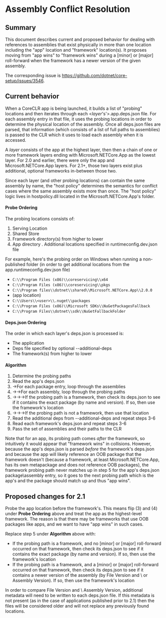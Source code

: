 # Assembly Conflict Resolution

## Summary
This document describes current and proposed behavior for dealing with references to assemblies that exist physically in more than one location including the "app" location and "framework" location(s). It proposes moving from "app wins" to "framework wins" during a [minor] or [major] roll-forward when the framework has a newer version of the given assembly.

The corresponding issue is https://github.com/dotnet/core-setup/issues/3546.

## Current behavior

When a CoreCLR app is being launched, it builds a list of "probing" locations and then iterates through each <*layer*'s'>.app.deps.json file. For each assembly entry in that file, it uses the probing locations in order to determine the physical location of the assembly. Once all deps.json files are parsed, that information (which consists of a list of full paths to assemblies) is passed to the CLR which it uses to load each assembly when it is accessed.

A *layer* consists of the app at the highest layer, then then a chain of one or more framework layers ending with Microsoft.NETCore.App as the lowest layer. For 2.0 and earlier, there were only the app and Microsoft.NETCore.App layers. For 2.1+, those two layers exist plus additional, optional frameworks in-between those two.

Since each layer (and other probing locations) can contain the same assembly by name, the "host policy" determines the semantics for conflict cases where the same assembly exists more than once. The "host policy" logic lives in hostpolicy.dll located in the Microsoft.NETCore.App's folder.

#### Probe Ordering
The probing locations consists of:
1.  Serving Location
1.  Shared Store
1.  Framework directory(s) from higher to lower
1.  App directory
.  Additional locations specified in runtimeconfig.dev.json file

For example, here's the probing order on Windows when running a non-published folder (in order to get additional locations from the app.runtimeconfig.dev.json file)
* `C:\\Program Files (x86)\\coreservicing\\x64`
*	`C:\\Program Files (x86)\\coreservicing\\pkgs`
*	`C:\\Program files\\dotnet\\shared\\Microsoft.NETCore.App\\2.0.0`
*	(app location)
*	`C:\\Users\\<user>\\.nuget\\packages`
*	`C:\\Program Files (x86)\\Microsoft SDKs\\NuGetPackagesFallback`
*	`C:\\Program Files\\dotnet\\sdk\\NuGetFallbackFolder`

#### Deps.json Ordering
The order in which each layer's deps.json is processed is:
*   The application
*   Deps file specified by optional --additional-deps
*   The framework(s) from higher to lower

#### Algorithm
1. Determine the probing paths
1. Read the app's deps.json
1. ->For each package entry, loop through the assemblies
1. ->->For each assembly, loop through the probing paths
1. ->->->If the probing path is a framework, then check its deps.json to see if it contains the exact package (by name and version). If so, then use the framework's location
1. ->->->If the probing path is not a framework, then use that location
1. Read the additional deps from --additional-deps and repeat steps 3-6
1. Read each framework's deps.json and repeat steps 3-6
1. Pass the set of assemblies and their paths to the CLR

Note that for an app, its probing path comes *after* the framework, so intuitively it would appear that "framework wins" in collisions. However, because the app's deps.json is parsed *before* the framework's deps.json and because the app will likely reference an OOB package that the framework doesn't (because a framework, at least Microsoft.NETCore.App, has its own metapackage and does not reference OOB packages), the framework probing path never matches up in step 5 for the app's deps.json package\assembly entry, so it goes to the next probing path which is the app's and the package should match up and thus "app wins".

## Proposed changes for 2.1
Probe the app location before the framework's. This means flip (3) and (4) under **Probe Ordering** above and treat the app as the highest-level framework. The reason is that there may be frameworks that use OOB packages like apps, and we want to have "app wins" in such cases.

Replace step 5 under **Algorithm** above with:
* If the probing path is a framework, and no [minor] or [major] roll-forward occurred on that framework, then check its deps.json to see if it contains the exact package (by name and version). If so, then use the framework's location
* If the probing path is a framework, and a [minor] or [major] roll-forward occurred on that framework, then check its deps.json to see if it contains a newer version of the assembly (by File Version and \ or Assembly Version). If so, then use the framework's location

In order to compare File Version and \ Assembly Version, additional metadata will need to be written to each deps.json file. If this metadata is not present (as in the case of applications published prior to 2.1) then the files will be considered older and will not replace any previously found locations.
